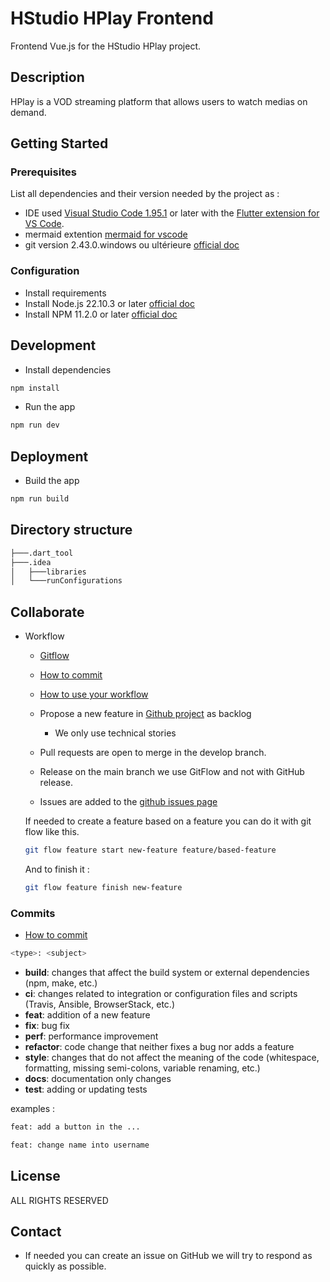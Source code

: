 # HStudio HPlay Frontend
Frontend Vue.js for the HStudio HPlay project.

## Description

HPlay is a VOD streaming platform that allows users to watch medias on demand.

## Getting Started

### Prerequisites

List all dependencies and their version needed by the project as :

* IDE used [Visual Studio Code 1.95.1](https://code.visualstudio.com/docs/setup/windows) or later with the [Flutter extension for VS Code](https://marketplace.visualstudio.com/items?itemName=Dart-Code.flutter).
* mermaid extention [mermaid for vscode](https://marketplace.visualstudio.com/items?itemName=bierner.markdown-mermaid)
* git version 2.43.0.windows ou ultérieure [official doc](https://git-scm.com/)

### Configuration

* Install requirements
* Install Node.js 22.10.3 or later [official doc](https://nodejs.org/en/download/)
* Install NPM 11.2.0 or later [official doc](https://docs.npmjs.com/downloading-and-installing-node-js-and-npm)

## Development
* Install dependencies
```bash
npm install
```
* Run the app
```bash
npm run dev
```

## Deployment
* Build the app
```bash
npm run build
```

## Directory structure
```bash
├───.dart_tool
├───.idea
│   ├───libraries
│   └───runConfigurations
```
## Collaborate

* Workflow
    * [Gitflow](https://www.atlassian.com/fr/git/tutorials/comparing-workflows/gitflow-workflow#:~:text=Gitflow%20est%20l'un%20des,les%20hotfix%20vers%20la%20production.)
    * [How to commit](https://www.conventionalcommits.org/en/v1.0.0/)
    * [How to use your workflow](https://nvie.com/posts/a-successful-git-branching-model/)

    * Propose a new feature in [Github project](https://github.com/orgs/CPNV-ES/projects/27/views/9) as backlog
        * We only use technical stories
    * Pull requests are open to merge in the develop branch.
    * Release on the main branch we use GitFlow and not with GitHub release.
    * Issues are added to the [github issues page](https://github.com/JuilletMikael/RIA-EggFlix/issues)

  If needed to create a feature based on a feature you can do it with git flow like this.

  ````bash
  git flow feature start new-feature feature/based-feature
  ````
  And to finish it :
  ````bash
  git flow feature finish new-feature
  ````

### Commits
* [How to commit](https://www.conventionalcommits.org/en/v1.0.0/)
```bash
<type>: <subject>
```

* **build**: changes that affect the build system or external dependencies (npm, make, etc.)
* **ci**: changes related to integration or configuration files and scripts (Travis, Ansible, BrowserStack, etc.)
* **feat**: addition of a new feature
* **fix**: bug fix
* **perf**: performance improvement
* **refactor**: code change that neither fixes a bug nor adds a feature
* **style**: changes that do not affect the meaning of the code (whitespace, formatting, missing semi-colons, variable renaming, etc.)
* **docs**: documentation only changes
* **test**: adding or updating tests

examples :
```bash
feat: add a button in the ...
````
```bash
feat: change name into username
````

## License
ALL RIGHTS RESERVED

## Contact

* If needed you can create an issue on GitHub we will try to respond as quickly as possible.